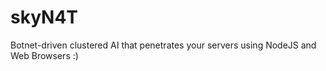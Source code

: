 skyN4T
======

Botnet-driven clustered AI that penetrates your servers using NodeJS and Web Browsers :)
